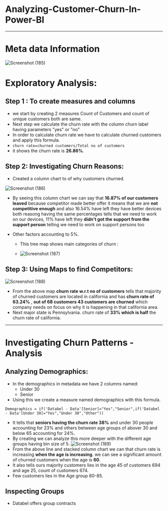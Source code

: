 # Analyzing-Customer-Churn-In-Power-BI 
---
# Meta data Information
![Screenshot (185)](https://github.com/tiru18324/Analyzing-Customer-Churn-In-Power-BI/assets/71921628/6e050c5b-9873-4dde-b5ff-0e088ca31abe) 

# Exploratory Analysis: 
## Step 1 : To create measures and columns
  - we start by creating 2 measures Count of Customers and count of unique customers both are same.
  - Next step we calculate the churn rate with the column churn label having parameters "yes" or "no"
  - In order to calculate churn rate we have to calculate churned customers and apply this formula.
  - `churn rate=churned customers/Total no of customers`
  - it shows the churn rate is **26.86%**.
## Step 2: Investigating Churn Reasons: 
  - Created a column chart to of why customers churned.
    
  ![Screenshot (186)](https://github.com/tiru18324/Analyzing-Customer-Churn-In-Power-BI/assets/71921628/88ec79c1-616d-41e8-b583-f57a325ed35f) 
  - By seeing this column chart we can say that **16.87% of our customers leaved** because competitor made better offer it means that we are **not competitive enough** and also 16.54% have left they have better devices both reasong having the same percentages tells that we need to work on our devices, 11% have left they **didn't got the support from the support person** telling we need to work on support persons too
  - Other factors accounting to 5%.
    
    - This tree map shows main categories of churn :
      
    - ![Screenshot (187)](https://github.com/tiru18324/Analyzing-Customer-Churn-In-Power-BI/assets/71921628/d2187094-b179-483a-a271-eeb02d09c3a3)

## Step 3: Using Maps to find Competitors:
   ![Screenshot (188)](https://github.com/tiru18324/Analyzing-Customer-Churn-In-Power-BI/assets/71921628/daf0039e-d869-42b7-a3cb-42bb5419a75b)

   - From the above map **churn rate w.r.t no of customers** tells that majority of churned customers are located in california and has **churn rate of 63.24%** , **out of 68 customers 43 customers are churned** which company needs on focus on why it is happening in that california area.
   - Next major state is Pennsylvania. churn rate of **33% which is half** the churn rate of california.

---

# Investigating Churn Patterns - Analysis 

## Analyzing Demographics:
 - In the demographics in metadata we have 2 columns named:
   - Under 30
   - Senior
- Using this we create a measure named demographics with this formula.
  
``` Demographics = if('Databel - Data'[Senior]="Yes","Senior",if('Databel - Data'[Under 30]="Yes","Under 30","Other")) ``` 
- It tells that **seniors having the churn rate 38%** and under 30 people accounting for 23% and others between age groups of abover 30 and below 65 accounting for 24%.
- By creating we can analyze this more deeper with the different age groups having bin size of 5.
![Screenshot (189)](https://github.com/tiru18324/Analyzing-Customer-Churn-In-Power-BI/assets/71921628/7d35d5b2-8089-4212-b7ab-6b4c487fa6ed)
- From the above line and stacked column chart we can that churn rate is increasing **when the age is increasing**. we can see a significant amount of churned customers when the age is **60**.
- It also tells ours majority customers lies in the age 45 of customers 694 and age 25, count of customers 674.
- Few customers lies in the Age group 80-85.

## Inspecting Groups
- Databel offers group contracts 
  


                                                          



